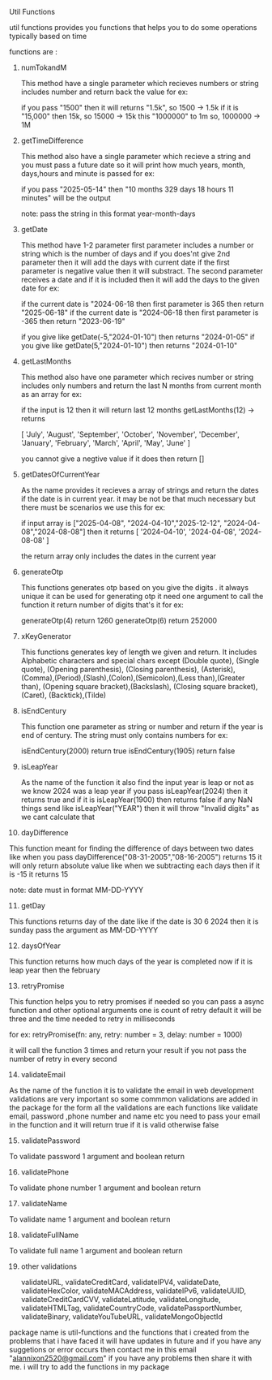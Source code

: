 Util Functions

util functions provides you functions that helps you to do some operations typically based on time

functions are :

1. numTokandM

   This method have a single parameter which recieves numbers or string includes number and return back the value for ex:

   if you pass "1500" then it will returns "1.5k", so 1500 -> 1.5k
   if it is "15,000" then 15k, so 15000 -> 15k
   this "1000000" to 1m so, 1000000 -> 1M

2. getTimeDifference

   This method also have a single parameter which recieve a string and you must pass a future date so
   it will print how much years, month, days,hours and minute is passed for ex:

   if you pass "2025-05-14" then "10 months 329 days 18 hours 11 minutes" will be the output

   note: pass the string in this format year-month-days

3. getDate

   This method have 1-2 parameter first parameter includes a number or string which is the number of days and if you does'nt give 2nd parameter then it will add the days with current date if the first parameter is negative value then it will substract. The second parameter receives a date and if it is included then it will add the days to the given date for ex:

   if the current date is "2024-06-18 then first parameter is 365 then return "2025-06-18"
   if the current date is "2024-06-18 then first parameter is -365 then return "2023-06-19"

   if you give like getDate(-5,"2024-01-10") then returns "2024-01-05"
   if you give like getDate(5,"2024-01-10") then returns "2024-01-10"

4. getLastMonths

   This method also have one parameter which recives number or string includes only numbers and return the last N months from current month as an array for ex:

   if the input is 12 then it will return last 12 months
   getLastMonths(12) -> returns

   [ 'July', 'August', 'September', 'October', 'November', 'December',
   'January', 'February', 'March', 'April', 'May', 'June' ]

   you cannot give a negtive value if it does then return []

5. getDatesOfCurrentYear

   As the name provides it recieves a array of strings and return the dates if the date is in current year. it may be not be that much necessary but there must be scenarios we use this for ex:

   if input array is ["2025-04-08", "2024-04-10","2025-12-12", "2024-04-08","2024-08-08"]
   then it returns [ '2024-04-10', '2024-04-08', '2024-08-08' ]

   the return array only includes the dates in the current year

6. generateOtp

   This functions generates otp based on you give the digits . it always unique it can be used for generating otp it need one argument to call the function it return number of digits that's it
   for ex:

   generateOtp(4) return 1260
   generateOtp(6) return 252000

7. xKeyGenerator

   This functions generates key of length we given and return. It includes Alphabetic characters and special chars except (Double quote), (Single quote), (Opening parenthesis), (Closing parenthesis), (Asterisk), (Comma),(Period),(Slash),(Colon),(Semicolon),(Less than),(Greater than),
   (Opening square bracket),(Backslash), (Closing square bracket),(Caret), (Backtick),(Tilde)

8. isEndCentury

   This function one parameter as string or number and return if the year is end of century. The string must only contains numbers for ex:

   isEndCentury(2000) return true
   isEndCentury(1905) return false

9. isLeapYear

   As the name of the function it also find the input year is leap or not as we know 2024 was a leap year if you pass isLeapYear(2024) then it returns true and if it is isLeapYear(1900) then returns false if any NaN things send like isLeapYear("YEAR") then it will throw "Invalid digits" as we cant calculate that

10. dayDifference

This function meant for finding the difference of days between two dates like when you pass dayDifference("08-31-2005","08-16-2005") returns 15 it will only return absolute value like when we subtracting each days then if it is -15 it returns 15

note: date must in format MM-DD-YYYY

11. getDay

This functions returns day of the date like if the date is 30 6 2024 then it is sunday pass the argument as MM-DD-YYYY

12. daysOfYear

This function returns how much days of the year is completed now if it is leap year then the february

13. retryPromise

This function helps you to retry promises if needed so you can pass a async function and other optional arguments one is count of retry default it will be three and the time needed to retry in milliseconds

for ex: retryPromise(fn: any, retry: number = 3, delay: number = 1000)

it will call the function 3 times and return your result if you not pass the number of retry in every second

14. validateEmail

As the name of the function it is to validate the email in web development validations are very important so some commmon validations are added in the package for the form all the validations are each functions like validate email, password ,phone number and name etc you need to pass your email in the function and it will return true if it is valid otherwise false

15. validatePassword

To validate password 1 argument and boolean return

16. validatePhone

To validate phone number 1 argument and boolean return

17. validateName

To validate name 1 argument and boolean return

18. validateFullName

To validate full name 1 argument and boolean return

19. other validations

    validateURL, validateCreditCard, validateIPV4, validateDate, validateHexColor, validateMACAddress, validateIPv6, validateUUID, validateCreditCardCVV, validateLatitude, validateLongitude, validateHTMLTag, validateCountryCode, validatePassportNumber, validateBinary, validateYouTubeURL, validateMongoObjectId

package name is util-functions and the functions that i created from the problems that i have faced it will have updates in future and if you have any suggetions or error occurs then contact me in this email
"alannixon2520@gmail.com" if you have any problems then share it with me. i will try to add the functions in my package
